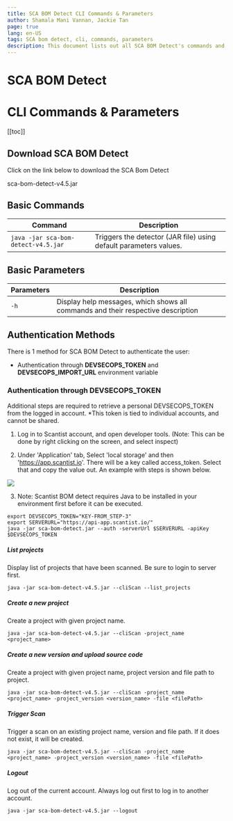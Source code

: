 ```yaml
---
title: SCA BOM Detect CLI Commands & Parameters
author: Shamala Mani Vannan, Jackie Tan
page: true
lang: en-US
tags: SCA bom detect, cli, commands, parameters
description: This document lists out all SCA BOM Detect's commands and parameters.
---
```


<script setup>
import { companyConfig } from '../../../config/companyConfig.js'
const baseUrl = window.location.origin;
const downloadLink = baseUrl.includes('scantist') ? "https://download.scantist.io/sca-bom-detect-v4.5.jar" : `${baseUrl}/sca-bom-detect-v4.5.jar`;
</script>

<ClientOnly>

# SCA BOM Detect

# CLI Commands & Parameters

[[toc]]

## Download SCA BOM Detect

Click on the link below to download the SCA Bom Detect

<a :href="`${downloadLink}`" target="_blank">sca-bom-detect-v4.5.jar</a>

## Basic Commands

<table>
    <thead>
        <th>Command</th>
        <th>Description</th>
    </thead>
    <tbody>
        <tr>
            <td><code>java -jar sca-bom-detect-v4.5.jar</code></td>
            <td>Triggers the detector (JAR file) using default parameters values.</td>
        </tr>
    </tbody>
</table>

## Basic Parameters

<table>
    <thead>
        <th>Parameters</th>
        <th>Description</th>
    </thead>
    <tbody>
        <tr>
            <td><code>-h</code></td>
            <td>Display help messages, which shows all commands and their respective description</td>
        </tr>
    </tbody>
</table>

## Authentication Methods

There is 1 method for SCA BOM Detect to authenticate the user:

- Authentication through <b>DEVSECOPS_TOKEN</b> and <b>DEVSECOPS_IMPORT_URL</b> environment variable

### Authentication through DEVSECOPS_TOKEN

Additional steps are required to retrieve a personal DEVSECOPS_TOKEN from the logged in account. *This token is tied to individual accounts, and cannot be shared.

1. Log in to Scantist account, and open developer tools. (Note: This can be done by right clicking on the screen, and select inspect)

2. Under 'Application' tab, Select 'local storage' and then 'https://app.scantist.io'. There will be a key called access_token. Select that and copy the value out. An example with steps is shown below.

  <div style="flex: 1;">
    <img src="/images/References/api-key1.png" />
  </div>

3. Note: Scantist BOM detect requires Java to be installed in your environment first before it can be executed.

```shell
export DEVSECOPS_TOKEN="KEY-FROM_STEP-3"
export SERVERURL="https://api-app.scantist.io/"
java -jar sca-bom-detect.jar --auth -serverUrl $SERVERURL -apiKey $DEVSECOPS_TOKEN
```

##### List projects

Display list of projects that have been scanned. Be sure to login to server first.

```shell
java -jar sca-bom-detect-v4.5.jar --cliScan --list_projects
```

##### Create a new project

Create a project with given project name.

```shell
java -jar sca-bom-detect-v4.5.jar --cliScan -project_name <project_name>
```

##### Create a new version and upload source code

Create a project with given project name, project version and file path to project.

```shell
java -jar sca-bom-detect-v4.5.jar --cliScan -project_name <project_name> -project_version <version_name> -file <filePath>
```

##### Trigger Scan

Trigger a scan on an existing project name, version and file path. If it does not exist, it will be created.

```shell
java -jar sca-bom-detect-v4.5.jar --cliScan -project_name <project_name> -project_version <version_name> -file <filePath>
```

##### Logout

Log out of the current account. Always log out first to log in to another account.

```shell
java -jar sca-bom-detect-v4.5.jar --logout
```

</ClientOnly>


<!-- ### Option: Authentication through Username and Password

#### Synopsis of Parameters

<table>
    <thead>
        <th>Parameters</th>
        <th>Description</th>
    </thead>
    <tbody>
        <tr>
            <td><code>--auth</code></td>
            <td>Authentication flag, requires <code>-serverUrl, -username,-password</code></td>
        </tr>
        <tr>
            <td><code>-serverUrl <i>&lt;server_url&gt;</i></code></td>
            <td>Connection to URL, to be used with <code>--auth</code> flag</td>
        </tr>
        <tr>
            <td><code>-username <i>&lt;username&gt;</i></code></td>
            <td>Username credential, needs to be used with <code>--auth</code> flag</td>
        </tr>
        <tr>
            <td><code>-password <i>&lt;password&gt;</i></code></td>
            <td>Password credential, needs to be used with <code>--auth</code> flag</td>
        </tr>
        <tr>
            <td><code>--cliScan </code></td>
            <td>Scan flag, can be used with <code>--list_projects, -project_name, -project_version, -file, -scanType</code></td>
        </tr>
        <tr>
            <td><code>--list_projects</code></td>
            <td>Shows project list, needs to be used with <code>--cliScan</code>flag</td>
        </tr>
        <tr>
            <td><code>-project_name <i>&lt;project_name&gt;</i></code></td>
            <td>Create a new project with <i>&lt;project_name&gt;</i>, needs to be used with <code>--cliScan</code>flag</td>
        </tr>
        <tr>
            <td><code>-project_version <i>&lt;project_version&gt;</i></code></td>
            <td>Create a project version with <i>&lt;project_version&gt;</i>, under <i>&lt;project_name&gt;</i>. Needs to be used with <code>--cliScan</code>flag, <code>-project_name</code></td>
        </tr>
        <tr>
            <td><code>-file <i>&lt;filePath&gt;</i></code></td>
            <td>Upload source code from <i>&lt;filePath&gt;</i>, to <i>&lt;project_name&gt;</i>, <i>&lt;project_version&gt;</i>. Needs to be used with <code>--cliScan</code>flag, <code>-project_name, -project_version</code></td>
        </tr>
        <tr>
            <td><code>-scanType <i>&lt;e.g. SCA&gt;</i></code></td>
            <td>Trigger a scan of type <i>&lt;scanType&gt;</i>, under <i>&lt;project_name&gt;</i>, <i>&lt;project_version&gt;</i>, <i>&lt;filePath&gt;</i>. Needs to be used with <code>--cliScan</code>flag, <code>-project_name, -project_version, -filePath</code></td>
        </tr>
        <tr>
            <td><code>--logout </code></td>
            <td>Logout</td>
        </tr>
    </tbody>
</table>

#### How To

<br />

##### Login

Log in to {{companyConfig.APP_NAME}}'s server.

(For V4 staging environment)
```shell
export USERNAME="your_username"
export PASSWORD="your_password"
export SERVERURL="https://api-v4staging.scantist.io/v2/scans/ci-scan/"
java -jar sca-bom-detect-v4.5.jar --auth -serverUrl $SERVERURL -username $USERNAME -password $PASSWORD
```

(For GCC environment)
```shell
export USERNAME="your_username"
export PASSWORD="your_password"
export SERVERURL="https://gcc.scantist.io/v2/scans/ci-scan/"
java -jar sca-bom-detect-v4.5.jar --auth -serverUrl $SERVERURL -username $USERNAME -password $PASSWORD
``` -->